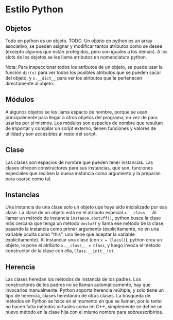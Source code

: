 # Estilo Python

## Objetos

Todo en python es un objeto. TODO. Un objeto en python es un array asociativo,
se pueden asignar y modificar tantos atributos como se desee (excepto algunos
que están protegidos, pero son iguales a los demás).
A los slots de los objetos se les llama atributos en nomenclatura python.

Nota: Para inspeccionar todos los atributos de un objeto, se puede usar la
función `dir(x)` para ver todos los posibles atributos que se pueden sacar
del objeto, y `x.__dict__` para ver los atributos que le pertenecen
directamente al objeto.

## Módulos

A algunos objetos se les llama espacio de nombre, porque se usan principalmente
para llegar a otros objetos del programa, en vez de para usarlos por sí mismos.
Los módulos son espacios de nombre que resultan de importar y compilar un
script externo, tienen funciones y valores de utilidad y son accesibles al
resto del script.

## Clase

Las clases son espacios de nombre que pueden tener instancias. Las clases
ofrecen constructores para sus instancias, que son, funciones especiales que
reciben la nueva instancia como argumento y la preparan para usarse como tal.

## Instancias

Una instancia de una clase solo un objeto uqe haya sido inicializado por esa
clase. La clase de un objeto está en el atributo especial `x.__class__`.
Al llamar un método de instancia `instance.dostuff()`, python busca la clase
más cercana que tenga un método `dostuff` y llama ese método de la clase,
pasando la instancia como primer argumento (explícitamente, no en una variable
oculta como "this", uno tiene que aceptar la variable explícitamente).
Al instanciar una clase (con `x = Class()`), python crea un objeto, le pone
el atributo `x.__class__ = Class`, y luego invoca el método constructor de 
la clase con ella, `Class.__init__(x)`.

## Herencia

Las clases heredan los métodos de instancia de los padres. Los constructores
de los padres no se llaman automáticamente, hay que invocarlos manualmente.
Python soporta herencia múltiple, y solo tiene un tipo de herencia, clases
heredando de otras clases. La búsqueda de métodos en Python se hace en el
momento en que se llaman, por lo tanto no hacen falta métodos virtuales como
en C++, simplemente se define un nuevo método en la clase hija con el mismo
nombre para sobreescribirlos.

